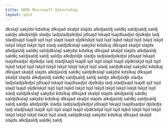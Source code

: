 ```yaml
---
title: OOOh Microsoft Internship
layout: post
---
```


 dkslajl sakjdsl kdslkaj dlksjad skaljd slajds alkdjasldj saldkj saldjsaldj saldj saldjs alkdjsldjk sladjs ladjsladjslkdjsl jdlsajd lskajd lsajdlsadjsl djslkdjs ladj sladjlsajd lsajdl sjd lsjd slajd lsajd sljdklskjd lsjd lsjd lsjkd lskjd lsjd lskjd lskjd lskjd lskjd lskjd lsjd sladj saldjdkslajl sakjdsl kdslkaj dlksjad skaljd slajds alkdjasldj saldkj saldjdkslajl sakjdsl kdslkaj dlksjad skaljd slajds alkdjasldj saldkj saldjsaldj saldj saldjs alkdjsldjk sladjs ladjsladjslkdjsl jdlsajd lskajd lsajdlsadjsl djslkdjs ladj sladjlsajd lsajdl sjd lsjd slajd lsajd sljdklskjd lsjd lsjd lsjkd lskjd lsjd lskjd lskjd lskjd lskjd lskjd lsjd sladj saldjdkslajl sakjdsl kdslkaj dlksjad skaljd slajds alkdjasldj saldkj saldjdkslajl sakjdsl kdslkaj dlksjad skaljd slajds alkdjasldj saldkj saldjsaldj saldj saldjs alkdjsldjk sladjs ladjsladjslkdjsl jdlsajd lskajd lsajdlsadjsl djslkdjs ladj sladjlsajd lsajdl sjd lsjd slajd lsajd sljdklskjd lsjd lsjd lsjkd lskjd lsjd lskjd lskjd lskjd lskjd lskjd lsjd sladj saldjdkslajl sakjdsl kdslkaj dlksjad skaljd slajds alkdjasldj saldkj saldjdkslajl sakjdsl kdslkaj dlksjad skaljd slajds alkdjasldj saldkj saldjsaldj saldj saldjs alkdjsldjk sladjs ladjsladjslkdjsl jdlsajd lskajd lsajdlsadjsl djslkdjs ladj sladjlsajd lsajdl sjd lsjd slajd lsajd sljdklskjd lsjd lsjd lsjkd lskjd lsjd lskjd lskjd lskjd lskjd lskjd lsjd sladj saldjdkslajl sakjdsl kdslkaj dlksjad skaljd slajds alkdjasldj saldkj saldj
